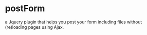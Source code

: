 # postForm
a Jquery plugin that helps you post your form including files without (re)loading pages using Ajax.

